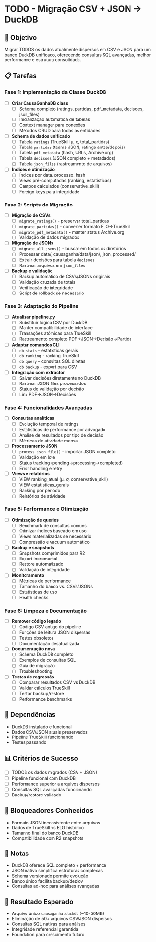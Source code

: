 # TODO - Migração CSV + JSON → DuckDB

## 🎯 Objetivo
Migrar TODOS os dados atualmente dispersos em CSV e JSON para um banco DuckDB unificado, oferecendo consultas SQL avançadas, melhor performance e estrutura consolidada.

## 📋 Tarefas

### Fase 1: Implementação da Classe DuckDB
- [ ] **Criar CausaGanhaDB class**
  - [ ] Schema completo (ratings, partidas, pdf_metadata, decisoes, json_files)
  - [ ] Inicialização automática de tabelas
  - [ ] Context manager para conexões
  - [ ] Métodos CRUD para todas as entidades

- [ ] **Schema de dados unificado**
  - [ ] Tabela `ratings` (TrueSkill μ, σ, total_partidas)
  - [ ] Tabela `partidas` (teams JSON, ratings antes/depois)
  - [ ] Tabela `pdf_metadata` (hash, URLs, Archive.org)
  - [ ] Tabela `decisoes` (JSON completo + metadados)
  - [ ] Tabela `json_files` (rastreamento de arquivos)

- [ ] **Índices e otimização**
  - [ ] Índices por data, processo, hash
  - [ ] Views pré-computadas (ranking, estatísticas)
  - [ ] Campos calculados (conservative_skill)
  - [ ] Foreign keys para integridade

### Fase 2: Scripts de Migração
- [ ] **Migração de CSVs**
  - [ ] `migrate_ratings()` - preservar total_partidas
  - [ ] `migrate_partidas()` - converter formato ELO→TrueSkill
  - [ ] `migrate_pdf_metadata()` - manter status Archive.org
  - [ ] Validação de dados migrados

- [ ] **Migração de JSONs**
  - [ ] `migrate_all_jsons()` - buscar em todos os diretórios
  - [ ] Processar data/, causaganha/data/json/, json_processed/
  - [ ] Extrair decisões para tabela `decisoes`
  - [ ] Rastrear arquivos em `json_files`

- [ ] **Backup e validação**
  - [ ] Backup automático de CSVs/JSONs originais
  - [ ] Validação cruzada de totais
  - [ ] Verificação de integridade
  - [ ] Script de rollback se necessário

### Fase 3: Adaptação do Pipeline
- [ ] **Atualizar pipeline.py**
  - [ ] Substituir lógica CSV por DuckDB
  - [ ] Manter compatibilidade de interface
  - [ ] Transações atômicas para TrueSkill
  - [ ] Rastreamento completo PDF→JSON→Decisão→Partida

- [ ] **Adaptar comandos CLI**
  - [ ] `db stats` - estatísticas gerais
  - [ ] `db ranking` - ranking TrueSkill  
  - [ ] `db query` - consultas SQL diretas
  - [ ] `db backup` - export para CSV

- [ ] **Integração com extractor**
  - [ ] Salvar decisões diretamente no DuckDB
  - [ ] Rastrear JSON files processados
  - [ ] Status de validação por decisão
  - [ ] Link PDF→JSON→Decisões

### Fase 4: Funcionalidades Avançadas
- [ ] **Consultas analíticas**
  - [ ] Evolução temporal de ratings
  - [ ] Estatísticas de performance por advogado
  - [ ] Análise de resultados por tipo de decisão
  - [ ] Métricas de atividade mensal

- [ ] **Processamento JSON**
  - [ ] `process_json_file()` - importar JSON completo
  - [ ] Validação em lote
  - [ ] Status tracking (pending→processing→completed)
  - [ ] Error handling e retry

- [ ] **Views e relatórios**
  - [ ] VIEW ranking_atual (μ, σ, conservative_skill)
  - [ ] VIEW estatisticas_gerais
  - [ ] Ranking por período
  - [ ] Relatórios de atividade

### Fase 5: Performance e Otimização
- [ ] **Otimização de queries**
  - [ ] Benchmark de consultas comuns
  - [ ] Otimizar índices baseado em uso
  - [ ] Views materializadas se necessário
  - [ ] Compressão e vacuum automático

- [ ] **Backup e snapshots**
  - [ ] Snapshots comprimidos para R2
  - [ ] Export incremental
  - [ ] Restore automatizado
  - [ ] Validação de integridade

- [ ] **Monitoramento**
  - [ ] Métricas de performance
  - [ ] Tamanho do banco vs. CSVs/JSONs
  - [ ] Estatísticas de uso
  - [ ] Health checks

### Fase 6: Limpeza e Documentação
- [ ] **Remover código legado**
  - [ ] Código CSV antigo do pipeline
  - [ ] Funções de leitura JSON dispersas
  - [ ] Testes obsoletos
  - [ ] Documentação desatualizada

- [ ] **Documentação nova**
  - [ ] Schema DuckDB completo
  - [ ] Exemplos de consultas SQL
  - [ ] Guia de migração
  - [ ] Troubleshooting

- [ ] **Testes de regressão**
  - [ ] Comparar resultados CSV vs DuckDB
  - [ ] Validar cálculos TrueSkill
  - [ ] Testar backup/restore
  - [ ] Performance benchmarks

## 🔗 Dependências
- DuckDB instalado e funcional
- Dados CSV/JSON atuais preservados
- Pipeline TrueSkill funcionando
- Testes passando

## 📊 Critérios de Sucesso
- [ ] TODOS os dados migrados (CSV + JSON)
- [ ] Pipeline funcional com DuckDB
- [ ] Performance superior a arquivos dispersos
- [ ] Consultas SQL avançadas funcionando
- [ ] Backup/restore validado

## 🚨 Bloqueadores Conhecidos
- Formato JSON inconsistente entre arquivos
- Dados de TrueSkill vs ELO histórico
- Tamanho final do banco DuckDB
- Compatibilidade com R2 snapshots

## 📝 Notas
- DuckDB oferece SQL completo + performance
- JSON nativo simplifica estruturas complexas
- Schema versionado permite evolução
- Banco único facilita backup/deploy
- Consultas ad-hoc para análises avançadas

## 🎯 Resultado Esperado
- Arquivo único `causaganha.duckdb` (~10-50MB)
- Eliminação de 50+ arquivos CSV/JSON dispersos
- Consultas SQL nativas para análises
- Integridade referencial garantida
- Foundation para crescimento futuro